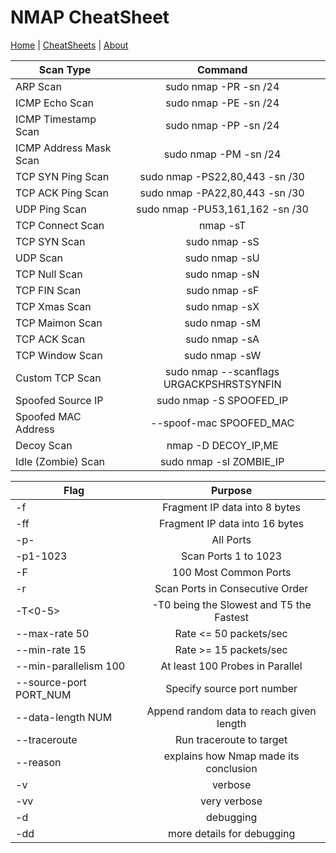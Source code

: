 # NMAP CheatSheet
[Home](../index.md) | [CheatSheets](../cheatsheets.md) | [About](../about.md)

| Scan Type               | Command                                        |
| ----------------------- | :---------------------------------------------:|
| ARP Scan                | sudo nmap -PR -sn <IP>/24                      |
| ICMP Echo Scan          | sudo nmap -PE -sn <IP>/24                      |
| ICMP Timestamp Scan     | sudo nmap -PP -sn <IP>/24                      |
| ICMP Address Mask Scan  | sudo nmap -PM -sn <IP>/24                      |
| TCP SYN Ping Scan       | sudo nmap -PS22,80,443 -sn <IP>/30             |
| TCP ACK Ping Scan       | sudo nmap -PA22,80,443 -sn <IP>/30             |
| UDP Ping Scan           | sudo nmap -PU53,161,162 -sn <IP>/30            | 
| TCP Connect Scan        | nmap -sT <IP>                                  |
| TCP SYN Scan            | sudo nmap -sS <IP>                             |
| UDP Scan                | sudo nmap -sU <IP>                             |
| TCP Null Scan           | sudo nmap -sN <IP>                             |
| TCP FIN Scan            | sudo nmap -sF <IP>                             |
| TCP Xmas Scan           | sudo nmap -sX <IP>                             |
| TCP Maimon Scan         | sudo nmap -sM <IP>                             |
| TCP ACK Scan            | sudo nmap -sA <IP>                             |
| TCP Window Scan         | sudo nmap -sW <IP>                             |
| Custom TCP Scan         | sudo nmap --scanflags URGACKPSHRSTSYNFIN <IP>  |
| Spoofed Source IP       | sudo nmap -S SPOOFED_IP <IP>                   |
| Spoofed MAC Address     | --spoof-mac SPOOFED_MAC                        |
| Decoy Scan              | nmap -D DECOY_IP,ME <IP>                       |
| Idle (Zombie) Scan      | sudo nmap -sI ZOMBIE_IP <IP>                   |  


| Flag                                    | Purpose                                  |
| --------------------------------------- | :---------------------------------------:|
|-f                                       |  Fragment IP data into 8 bytes           |
|-ff                                      |  Fragment IP data into 16 bytes          |
|-p-                                      |  All Ports                               | 
|-p1-1023                                 |  Scan Ports 1 to 1023                    |
|-F                                       | 100 Most Common Ports                    |
|-r                                       | Scan Ports in Consecutive Order          |
|-T<0-5>                                  | -T0 being the Slowest and T5 the Fastest |
|--max-rate 50                            | Rate <= 50 packets/sec                   |
|--min-rate 15                            | Rate >= 15 packets/sec                   |
|--min-parallelism 100                    | At least 100 Probes in Parallel          | 
|--source-port PORT_NUM                   | Specify source port number               |
|--data-length NUM                        | Append random data to reach given length |
|--traceroute                             | Run traceroute to target                 |
|--reason                                 | explains how Nmap made its conclusion    |  
|-v                                       | verbose                                  |
|-vv                                      | very verbose                             |
|-d                                       | debugging                                |
|-dd                                      | more details for debugging               |
